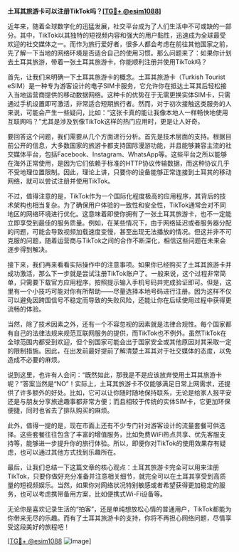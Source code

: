 **土耳其旅游卡可以注册TikTok吗？[[TG💪+ @esim1088](https://t.me/s/esim1088)]**

近年来，随着全球数字化的迅猛发展，社交平台成为了人们生活中不可或缺的一部分。其中，TikTok以其独特的短视频内容和强大的用户黏性，迅速成为全球最受欢迎的社交媒体之一。而作为旅行爱好者，很多人都会考虑在前往其他国家之前，先了解一下当地的网络环境是否适合自己的使用习惯。那么问题来了：如果你计划去土耳其旅游，带着一张土耳其旅游卡，你能顺利注册并使用TikTok吗？

首先，让我们来明确一下土耳其旅游卡的概念。土耳其旅游卡（Turkish Tourist eSIM）是一种专为游客设计的电子SIM卡服务，它允许你在抵达土耳其后轻松接入当地运营商提供的移动数据网络。这种卡的优势在于无需更换实体SIM卡，只需通过手机设置即可激活，非常适合短期旅行者。然而，对于初次接触这类服务的人来说，可能会产生一些疑问，比如：“这张卡真的能让我像本地人一样畅快地使用互联网吗？”尤其是涉及到像TikTok这样的热门应用时，更是让人好奇。

要回答这个问题，我们需要从几个方面进行分析。首先是技术层面的支持。根据目前公开的信息，大多数国家的旅游卡都支持国际漫游功能，并且能够兼容主流的社交媒体平台，包括Facebook、Instagram、WhatsApp等。这些平台之所以能够在海外正常使用，是因为它们依赖于标准的HTTP协议传输数据，而这种协议几乎不受地理位置限制。因此，理论上讲，只要你的设备能够正常连接到土耳其的移动网络，就可以尝试注册并使用TikTok。

不过，值得注意的是，TikTok作为一个国际化程度极高的应用程序，其背后的技术架构也相当复杂。为了确保用户体验的一致性和安全性，TikTok通常会对不同地区的网络环境进行优化。这意味着即使你拥有了一张土耳其旅游卡，也不一定能立即享受到最佳的服务质量。例如，在某些情况下，由于网络延迟或者服务器分配的问题，可能会导致视频加载速度变慢，甚至出现无法播放的情况。但这并非不可克服的问题，随着运营商与TikTok之间的合作不断深化，相信这些问题在未来会逐步得到解决。

接下来，我们再来看看实际操作中的注意事项。如果你已经购买了土耳其旅游卡并成功激活，那么下一步就是尝试注册TikTok账户了。一般来说，这个过程非常简单，只需要下载官方应用程序，按照提示输入手机号码并完成验证即可。但是，这里有一个小技巧可能对你有所帮助——尽量选择本地号码进行注册。因为这样不仅可以避免因跨国信号不稳定而导致的失败风险，还能让你在后续使用过程中获得更流畅的体验。

当然，除了技术因素之外，还有一个不容忽视的因素就是法律合规性。每个国家都有自己的法律法规来规范互联网服务的提供，而TikTok也不例外。虽然TikTok在全球范围内都受到欢迎，但个别国家可能会出于国家安全或其他原因对其采取一定的限制措施。因此，在出发前最好提前了解清楚土耳其对于社交媒体的态度，以免造成不必要的麻烦。

说到这里，也许有人会问：“既然如此，那我是不是应该放弃使用土耳其旅游卡呢？”答案当然是“NO”！实际上，土耳其旅游卡不仅能够满足日常上网需求，还提供了许多额外的好处。比如，它可以让你随时随地保持联系，无论是给家人报平安还是与朋友分享旅途趣事都非常方便；而且相较于传统的实体SIM卡，它更加环保便捷，同时也省去了排队购买的麻烦。

此外，值得一提的是，现在市面上还有不少专门针对游客设计的流量套餐可供选择。这些套餐往往包含了丰富的增值服务，比如免费WiFi热点共享、优先客服支持等，能够进一步提升你的旅行体验。所以，即便你对TikTok的使用效果存有疑虑，也可以通过其他方式找到乐趣所在。

最后，让我们总结一下这篇文章的核心观点：土耳其旅游卡完全可以用来注册TikTok，只要你做好充分准备并注意相关细节，就完全可以在土耳其享受到高质量的短视频娱乐。当然，如果你对网络状况特别敏感或者希望获得更加稳定的服务，也可以考虑携带备用方案，比如便携式Wi-Fi设备等。

无论你是喜欢记录生活的“拍客”，还是单纯想放松心情的普通用户，TikTok都能为你带来无尽的乐趣。而有了土耳其旅游卡的支持，你将不再担心网络问题，尽情享受这段美好的旅程吧！

[[TG💪+ @esim1088](https://t.me/s/esim1088) ![Image](https://i.postimg.cc/4NQfJmqS/Snipaste-2025-05-13-00-14-12.png)]